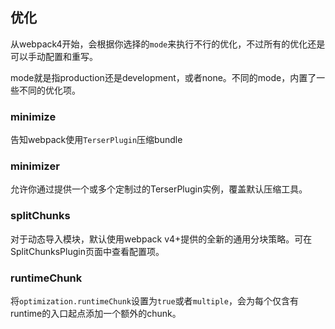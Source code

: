 ## 优化

从webpack4开始，会根据你选择的`mode`来执行不行的优化，不过所有的优化还是可以手动配置和重写。



mode就是指production还是development，或者none。不同的mode，内置了一些不同的优化项。



### minimize

告知webpack使用`TerserPlugin`压缩bundle



### minimizer

允许你通过提供一个或多个定制过的TerserPlugin实例，覆盖默认压缩工具。



### splitChunks

对于动态导入模块，默认使用webpack v4+提供的全新的通用分块策略。可在SplitChunksPlugin页面中查看配置项。



### runtimeChunk

将`optimization.runtimeChunk`设置为`true`或者`multiple`，会为每个仅含有runtime的入口起点添加一个额外的chunk。





